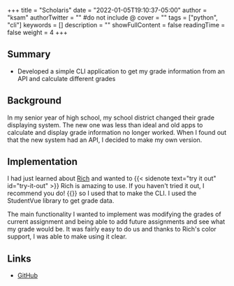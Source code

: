 +++
title = "Scholaris"
date = "2022-01-05T19:10:37-05:00"
author = "ksam"
authorTwitter = "" #do not include @
cover = ""
tags = ["python", "cli"]
keywords = []
description = ""
showFullContent = false
readingTime = false
weight = 4
+++

## Summary

- Developed a simple CLI application to get my grade information from an API and calculate different grades

## Background

In my senior year of high school, my school district changed their grade displaying system. The new one was less than ideal and old apps to calculate and display grade information no longer worked. When I found out that the new system had an API, I decided to make my own version.

## Implementation

I had just learned about [Rich](https://github.com/Textualize/rich) and wanted to {{< sidenote text="try it out" id="try-it-out" >}} Rich is amazing to use. If you haven't tried it out, I recommend you do! {{</sidenote>}} so I used that to make the CLI. I used the StudentVue library to get grade data.

The main functionality I wanted to implement was modifying the grades of current assignment and being able to add future assignments and see what my grade would be. It was fairly easy to do us and thanks to Rich's color support, I was able to make using it clear.

## Links

- [GitHub](https://github.com/kandasamyc/scholaris)
